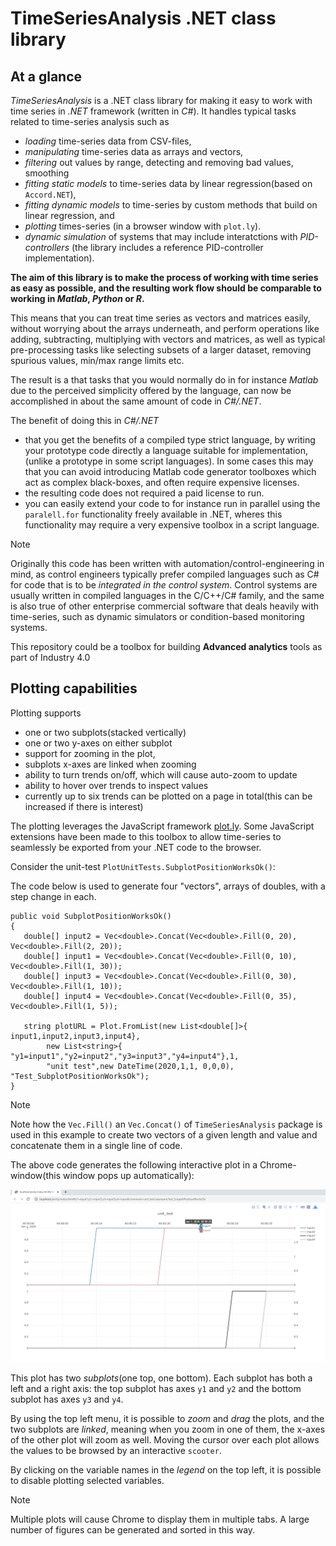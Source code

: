 
# TimeSeriesAnalysis .NET class library

## At a glance

*TimeSeriesAnalysis* is a .NET class library for making it easy to work with time series in *.NET* framework (written in *C#*). 
It handles typical tasks related to time-series analysis such as
- *loading* time-series data from CSV-files,
- *manipulating* time-series data as arrays and vectors,
- *filtering* out values by range, detecting and removing bad values, smoothing
- *fitting static models* to time-series data by linear regression(based on ``Accord.NET``), 
- *fitting dynamic models* to time-series by custom methods that build on linear regression, and
- *plotting* times-series (in a browser window with ``plot.ly``).
- *dynamic simulation* of systems that may include interatctions with *PID-controllers* (the library includes a reference PID-controller implementation).

**The aim of this library is to make the process of working with time series as easy as possible, 
and the resulting work flow should be comparable to working in *Matlab*, *Python* or *R*.**

This means that you can treat time series as vectors and matrices easily, without worrying about the arrays underneath, and perform 
operations like adding, subtracting, multiplying with vectors and matrices, as well as typical pre-processing tasks like selecting
subsets of a larger dataset, removing spurious values, min/max range limits etc. 

The result is a that tasks that you would normally do in for instance *Matlab* due to the perceived simplicity offered by the language, can now be accomplished in about the same amount of code in *C#/.NET*. 

The benefit of doing this in *C#/.NET* 
- that you get the benefits of a compiled type strict language, by writing your prototype code directly a language suitable for implementation, (unlike a prototype in some script languages). In some cases this may that you can avoid introducing Matlab code generator toolboxes which act as complex black-boxes, and often require expensive licenses. 
- the resulting code does not required a paid license to run.
- you can easily extend your code to for instance run in parallel using the ``paralell.for`` functionality freely available in .NET, wheres this functionality may require a very expensive toolbox in a script language.

> [!Note]
> Originally this code has been written with automation/control-engineering in mind, as control engineers typically 
> prefer compiled languages such as C# for code that is to be *integrated in the control system*. 
> Control systems are usually written in compiled languages in the C/C++/C# family, and the same is also true of other
> enterprise commercial software that deals heavily with time-series, such as dynamic simulators or condition-based monitoring systems. 
>
> This repository could be a toolbox for building **Advanced analytics** tools as part of Industry 4.0

## Plotting capabilities

Plotting supports
- one or two subplots(stacked vertically)
- one or two y-axes on either subplot
- support for zooming in the plot, 
- subplots x-axes are linked when zooming
- ability to turn trends on/off, which will cause auto-zoom to update
- ability to hover over trends to inspect values
- currently up to six trends can be plotted on a page in total(this can be increased if there is interest)

The plotting leverages the JavaScript framework [plot.ly](https://plotly.com/javascript/). Some JavaScript extensions have been made to this toolbox to allow
time-series to seamlessly be exported from your .NET code to the browser.

Consider the unit-test ``PlotUnitTests.SubplotPositionWorksOk()``:

The code below is used to generate four "vectors", arrays of doubles, with a step change in each.
```
public void SubplotPositionWorksOk()
{
   double[] input2 = Vec<double>.Concat(Vec<double>.Fill(0, 20), Vec<double>.Fill(2, 20));
   double[] input1 = Vec<double>.Concat(Vec<double>.Fill(0, 10), Vec<double>.Fill(1, 30));
   double[] input3 = Vec<double>.Concat(Vec<double>.Fill(0, 30), Vec<double>.Fill(1, 10));
   double[] input4 = Vec<double>.Concat(Vec<double>.Fill(0, 35), Vec<double>.Fill(1, 5));

   string plotURL = Plot.FromList(new List<double[]>{ input1,input2,input3,input4},
		new List<string>{ "y1=input1","y2=input2","y3=input3","y4=input4"},1,
		"unit test",new DateTime(2020,1,1, 0,0,0), "Test_SubplotPositionWorksOk");
}
```
> [!Note]
> Note how the ``Vec.Fill()`` an ``Vec.Concat()`` of ``TimeSeriesAnalysis`` package is used in this example to create two vectors of a given
> length and value and concatenate them in a single line of code.

The above code generates the following interactive plot in a Chrome-window(this window pops up automatically):

![Example plot](images/example_plotting.png)

This plot has two *subplots*(one top, one bottom). Each subplot has both a left and a right axis: 
the top subplot has axes ``y1`` and ``y2`` and the bottom subplot has axes ``y3`` and ``y4``. 

By using the top left menu, it is possible to *zoom* and *drag* the plots, and the two subplots are *linked*,
meaning when you zoom in one of them, the x-axes of the other plot will zoom as well. 
Moving the cursor over each plot allows the values to be browsed by an interactive ``scooter``.

By clicking on the variable names in the *legend* on the top left, it is possible to disable plotting selected variables.

> [!Note]
> Multiple plots will cause Chrome to display them in multiple tabs. A large number of figures can be generated and sorted in this way. 





